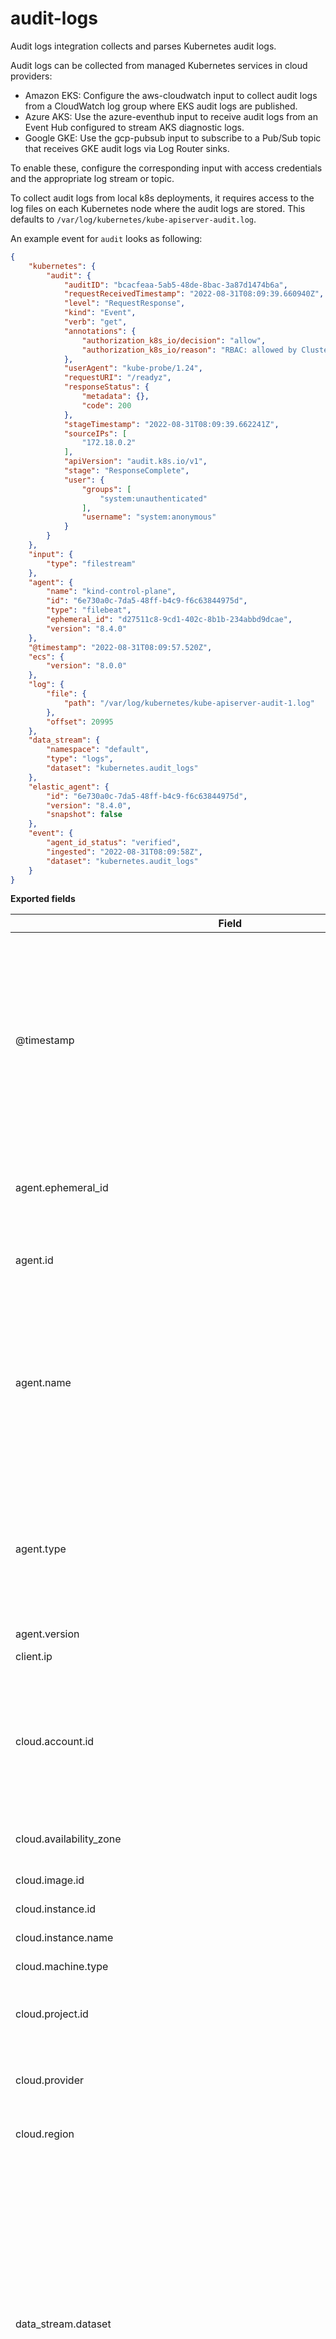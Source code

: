 # audit-logs

Audit logs integration collects and parses Kubernetes audit logs.

Audit logs can be collected from managed Kubernetes services in cloud providers:

- Amazon EKS: Configure the aws-cloudwatch input to collect audit logs from a CloudWatch log group where EKS audit logs are published.
- Azure AKS: Use the azure-eventhub input to receive audit logs from an Event Hub configured to stream AKS diagnostic logs.
- Google GKE: Use the gcp-pubsub input to subscribe to a Pub/Sub topic that receives GKE audit logs via Log Router sinks.

To enable these, configure the corresponding input with access credentials and the appropriate log stream or topic.

To collect audit logs from local k8s deployments, it requires access to the log files on each Kubernetes node where the audit logs are stored.
This defaults to `/var/log/kubernetes/kube-apiserver-audit.log`.

An example event for `audit` looks as following:

```json
{
    "kubernetes": {
        "audit": {
            "auditID": "bcacfeaa-5ab5-48de-8bac-3a87d1474b6a",
            "requestReceivedTimestamp": "2022-08-31T08:09:39.660940Z",
            "level": "RequestResponse",
            "kind": "Event",
            "verb": "get",
            "annotations": {
                "authorization_k8s_io/decision": "allow",
                "authorization_k8s_io/reason": "RBAC: allowed by ClusterRoleBinding \"system:public-info-viewer\" of ClusterRole \"system:public-info-viewer\" to Group \"system:unauthenticated\""
            },
            "userAgent": "kube-probe/1.24",
            "requestURI": "/readyz",
            "responseStatus": {
                "metadata": {},
                "code": 200
            },
            "stageTimestamp": "2022-08-31T08:09:39.662241Z",
            "sourceIPs": [
                "172.18.0.2"
            ],
            "apiVersion": "audit.k8s.io/v1",
            "stage": "ResponseComplete",
            "user": {
                "groups": [
                    "system:unauthenticated"
                ],
                "username": "system:anonymous"
            }
        }
    },
    "input": {
        "type": "filestream"
    },
    "agent": {
        "name": "kind-control-plane",
        "id": "6e730a0c-7da5-48ff-b4c9-f6c63844975d",
        "type": "filebeat",
        "ephemeral_id": "d27511c8-9cd1-402c-8b1b-234abbd9dcae",
        "version": "8.4.0"
    },
    "@timestamp": "2022-08-31T08:09:57.520Z",
    "ecs": {
        "version": "8.0.0"
    },
    "log": {
        "file": {
            "path": "/var/log/kubernetes/kube-apiserver-audit-1.log"
        },
        "offset": 20995
    },
    "data_stream": {
        "namespace": "default",
        "type": "logs",
        "dataset": "kubernetes.audit_logs"
    },
    "elastic_agent": {
        "id": "6e730a0c-7da5-48ff-b4c9-f6c63844975d",
        "version": "8.4.0",
        "snapshot": false
    },
    "event": {
        "agent_id_status": "verified",
        "ingested": "2022-08-31T08:09:58Z",
        "dataset": "kubernetes.audit_logs"
    }
}
```

**Exported fields**

| Field | Description | Type |
|---|---|---|
| @timestamp | Date/time when the event originated. This is the date/time extracted from the event, typically representing when the event was generated by the source. If the event source has no original timestamp, this value is typically populated by the first time the event was received by the pipeline. Required field for all events. | date |
| agent.ephemeral_id | Ephemeral identifier of this agent (if one exists). This id normally changes across restarts, but `agent.id` does not. | keyword |
| agent.id | Unique identifier of this agent (if one exists). Example: For Beats this would be beat.id. | keyword |
| agent.name | Custom name of the agent. This is a name that can be given to an agent. This can be helpful if for example two Filebeat instances are running on the same host but a human readable separation is needed on which Filebeat instance data is coming from. | keyword |
| agent.type | Type of the agent. The agent type always stays the same and should be given by the agent used. In case of Filebeat the agent would always be Filebeat also if two Filebeat instances are run on the same machine. | keyword |
| agent.version | Version of the agent. | keyword |
| client.ip | IP address of the client (IPv4 or IPv6). | ip |
| cloud.account.id | The cloud account or organization id used to identify different entities in a multi-tenant environment. Examples: AWS account id, Google Cloud ORG Id, or other unique identifier. | keyword |
| cloud.availability_zone | Availability zone in which this host, resource, or service is located. | keyword |
| cloud.image.id | Image ID for the cloud instance. | keyword |
| cloud.instance.id | Instance ID of the host machine. | keyword |
| cloud.instance.name | Instance name of the host machine. | keyword |
| cloud.machine.type | Machine type of the host machine. | keyword |
| cloud.project.id | The cloud project identifier. Examples: Google Cloud Project id, Azure Project id. | keyword |
| cloud.provider | Name of the cloud provider. Example values are aws, azure, gcp, or digitalocean. | keyword |
| cloud.region | Region in which this host, resource, or service is located. | keyword |
| data_stream.dataset | The field can contain anything that makes sense to signify the source of the data. Examples include `nginx.access`, `prometheus`, `endpoint` etc. For data streams that otherwise fit, but that do not have dataset set we use the value "generic" for the dataset value. `event.dataset` should have the same value as `data_stream.dataset`. Beyond the Elasticsearch data stream naming criteria noted above, the `dataset` value has additional restrictions:   \* Must not contain `-`   \* No longer than 100 characters | constant_keyword |
| data_stream.namespace | A user defined namespace. Namespaces are useful to allow grouping of data. Many users already organize their indices this way, and the data stream naming scheme now provides this best practice as a default. Many users will populate this field with `default`. If no value is used, it falls back to `default`. Beyond the Elasticsearch index naming criteria noted above, `namespace` value has the additional restrictions:   \* Must not contain `-`   \* No longer than 100 characters | constant_keyword |
| data_stream.type | An overarching type for the data stream. Currently allowed values are "logs" and "metrics". We expect to also add "traces" and "synthetics" in the near future. | constant_keyword |
| ecs.version | ECS version this event conforms to. `ecs.version` is a required field and must exist in all events. When querying across multiple indices -- which may conform to slightly different ECS versions -- this field lets integrations adjust to the schema version of the events. | keyword |
| error.message | Error message. | match_only_text |
| event.action | The action captured by the event. This describes the information in the event. It is more specific than `event.category`. Examples are `group-add`, `process-started`, `file-created`. The value is normally defined by the implementer. | keyword |
| event.dataset | Name of the dataset. If an event source publishes more than one type of log or events (e.g. access log, error log), the dataset is used to specify which one the event comes from. It's recommended but not required to start the dataset name with the module name, followed by a dot, then the dataset name. | keyword |
| event.ingested | Timestamp when an event arrived in the central data store. This is different from `@timestamp`, which is when the event originally occurred.  It's also different from `event.created`, which is meant to capture the first time an agent saw the event. In normal conditions, assuming no tampering, the timestamps should chronologically look like this: `@timestamp` \< `event.created` \< `event.ingested`. | date |
| event.kind | This is one of four ECS Categorization Fields, and indicates the highest level in the ECS category hierarchy. `event.kind` gives high-level information about what type of information the event contains, without being specific to the contents of the event. For example, values of this field distinguish alert events from metric events. The value of this field can be used to inform how these kinds of events should be handled. They may warrant different retention, different access control, it may also help understand whether the data is coming in at a regular interval or not. | keyword |
| event.outcome | This is one of four ECS Categorization Fields, and indicates the lowest level in the ECS category hierarchy. `event.outcome` simply denotes whether the event represents a success or a failure from the perspective of the entity that produced the event. Note that when a single transaction is described in multiple events, each event may populate different values of `event.outcome`, according to their perspective. Also note that in the case of a compound event (a single event that contains multiple logical events), this field should be populated with the value that best captures the overall success or failure from the perspective of the event producer. Further note that not all events will have an associated outcome. For example, this field is generally not populated for metric events, events with `event.type:info`, or any events for which an outcome does not make logical sense. | keyword |
| host.architecture | Operating system architecture. | keyword |
| host.containerized | If the host is a container. | boolean |
| host.domain | Name of the domain of which the host is a member. For example, on Windows this could be the host's Active Directory domain or NetBIOS domain name. For Linux this could be the domain of the host's LDAP provider. | keyword |
| host.hostname | Hostname of the host. It normally contains what the `hostname` command returns on the host machine. | keyword |
| host.id | Unique host id. As hostname is not always unique, use values that are meaningful in your environment. Example: The current usage of `beat.name`. | keyword |
| host.ip | Host ip addresses. | ip |
| host.mac | Host MAC addresses. The notation format from RFC 7042 is suggested: Each octet (that is, 8-bit byte) is represented by two [uppercase] hexadecimal digits giving the value of the octet as an unsigned integer. Successive octets are separated by a hyphen. | keyword |
| host.name | Name of the host. It can contain what hostname returns on Unix systems, the fully qualified domain name (FQDN), or a name specified by the user. The recommended value is the lowercase FQDN of the host. | keyword |
| host.os.build | OS build information. | keyword |
| host.os.codename | OS codename, if any. | keyword |
| host.os.family | OS family (such as redhat, debian, freebsd, windows). | keyword |
| host.os.kernel | Operating system kernel version as a raw string. | keyword |
| host.os.name | Operating system name, without the version. | keyword |
| host.os.name.text | Multi-field of `host.os.name`. | match_only_text |
| host.os.platform | Operating system platform (such centos, ubuntu, windows). | keyword |
| host.os.version | Operating system version as a raw string. | keyword |
| host.type | Type of host. For Cloud providers this can be the machine type like `t2.medium`. If vm, this could be the container, for example, or other information meaningful in your environment. | keyword |
| input.type | Type of input. | keyword |
| kubernetes.audit.annotations.authorization_k8s_io/decision |  | keyword |
| kubernetes.audit.annotations.authorization_k8s_io/reason |  | text |
| kubernetes.audit.annotations.pod-security_kubernetes_io/audit-violations |  | text |
| kubernetes.audit.apiVersion | Audit event api version | keyword |
| kubernetes.audit.auditID | Unique audit ID, generated for each request | keyword |
| kubernetes.audit.impersonatedUser.extra | Any additional information provided by the authenticator | object |
| kubernetes.audit.impersonatedUser.groups | The names of groups this user is a part of | keyword |
| kubernetes.audit.impersonatedUser.uid | A unique value that identifies this user across time. If this user is deleted and another user by the same name is added, they will have different UIDs | keyword |
| kubernetes.audit.impersonatedUser.username | The name that uniquely identifies this user among all active users | keyword |
| kubernetes.audit.kind | Kind of the audit event | keyword |
| kubernetes.audit.level | AuditLevel at which event was generated | keyword |
| kubernetes.audit.logName |  | keyword |
| kubernetes.audit.objectRef.apiGroup | The name of the API group that contains the referred object. The empty string represents the core API group. | keyword |
| kubernetes.audit.objectRef.apiVersion | The version of the API group that contains the referred object | keyword |
| kubernetes.audit.objectRef.name |  | keyword |
| kubernetes.audit.objectRef.namespace |  | keyword |
| kubernetes.audit.objectRef.resource |  | keyword |
| kubernetes.audit.objectRef.resourceVersion |  | keyword |
| kubernetes.audit.objectRef.subresource |  | keyword |
| kubernetes.audit.objectRef.uid |  | keyword |
| kubernetes.audit.operation.first |  | boolean |
| kubernetes.audit.operation.id |  | keyword |
| kubernetes.audit.operation.last |  | boolean |
| kubernetes.audit.operation.producer |  | keyword |
| kubernetes.audit.protoPayload.@type |  | keyword |
| kubernetes.audit.protoPayload.authenticationInfo.principalEmail |  | keyword |
| kubernetes.audit.protoPayload.authorizationInfo.granted |  | boolean |
| kubernetes.audit.protoPayload.authorizationInfo.permission |  | keyword |
| kubernetes.audit.protoPayload.authorizationInfo.resource |  | keyword |
| kubernetes.audit.protoPayload.methodName |  | keyword |
| kubernetes.audit.protoPayload.requestMetadata.callerIp |  | ip |
| kubernetes.audit.protoPayload.requestMetadata.callerSuppliedUserAgent |  | keyword |
| kubernetes.audit.protoPayload.resourceName |  | keyword |
| kubernetes.audit.protoPayload.serviceName |  | keyword |
| kubernetes.audit.requestObject.roleRef.name |  | keyword |
| kubernetes.audit.requestObject.rules |  | nested |
| kubernetes.audit.requestObject.spec.containers.command |  | text |
| kubernetes.audit.requestObject.spec.containers.image |  | keyword |
| kubernetes.audit.requestObject.spec.containers.name |  | keyword |
| kubernetes.audit.requestObject.spec.containers.securityContext.allowPrivilegeEscalation |  | boolean |
| kubernetes.audit.requestObject.spec.containers.securityContext.capabilities.add |  | keyword |
| kubernetes.audit.requestObject.spec.containers.securityContext.privileged |  | boolean |
| kubernetes.audit.requestObject.spec.containers.securityContext.procMount |  | keyword |
| kubernetes.audit.requestObject.spec.containers.securityContext.runAsGroup |  | integer |
| kubernetes.audit.requestObject.spec.containers.securityContext.runAsNonRoot |  | boolean |
| kubernetes.audit.requestObject.spec.containers.securityContext.runAsUser |  | integer |
| kubernetes.audit.requestObject.spec.containers.securityContext.seccompProfile.type |  | keyword |
| kubernetes.audit.requestObject.spec.containers.volumeMounts |  | flattened |
| kubernetes.audit.requestObject.spec.hostIPC |  | boolean |
| kubernetes.audit.requestObject.spec.hostNetwork |  | boolean |
| kubernetes.audit.requestObject.spec.hostPID |  | boolean |
| kubernetes.audit.requestObject.spec.restartPolicy |  | keyword |
| kubernetes.audit.requestObject.spec.securityContext.runAsGroup |  | integer |
| kubernetes.audit.requestObject.spec.securityContext.runAsNonRoot |  | boolean |
| kubernetes.audit.requestObject.spec.securityContext.runAsUser |  | integer |
| kubernetes.audit.requestObject.spec.serviceAccountName |  | keyword |
| kubernetes.audit.requestObject.spec.type |  | keyword |
| kubernetes.audit.requestObject.spec.volumes.hostPath |  | flattened |
| kubernetes.audit.requestReceivedTimestamp | Time the request reached the apiserver | date |
| kubernetes.audit.requestURI | RequestURI is the request URI as sent by the client to a server | keyword |
| kubernetes.audit.resource.labels.cluster_name |  | keyword |
| kubernetes.audit.resource.labels.location |  | keyword |
| kubernetes.audit.resource.labels.project_id |  | keyword |
| kubernetes.audit.resource.type |  | keyword |
| kubernetes.audit.responseObject.roleRef.kind |  | keyword |
| kubernetes.audit.responseObject.rules |  | nested |
| kubernetes.audit.responseObject.spec.containers.securityContext.allowPrivilegeEscalation |  | boolean |
| kubernetes.audit.responseObject.spec.containers.securityContext.privileged |  | boolean |
| kubernetes.audit.responseObject.spec.containers.securityContext.runAsUser |  | integer |
| kubernetes.audit.responseObject.spec.containers.volumeMounts |  | flattened |
| kubernetes.audit.responseObject.spec.hostIPC |  | boolean |
| kubernetes.audit.responseObject.spec.hostNetwork |  | boolean |
| kubernetes.audit.responseObject.spec.hostPID |  | boolean |
| kubernetes.audit.responseObject.spec.restartPolicy |  | keyword |
| kubernetes.audit.responseObject.spec.volumes.hostPath |  | flattened |
| kubernetes.audit.responseStatus.code | Suggested HTTP return code for this status, 0 if not set | integer |
| kubernetes.audit.responseStatus.message | A human-readable description of the status of this operation | text |
| kubernetes.audit.responseStatus.reason | A machine-readable description of why this operation is in the "Failure" status. If this value is empty there is no information available. A Reason clarifies an HTTP status code but does not override it | keyword |
| kubernetes.audit.responseStatus.status | Status of the operation | keyword |
| kubernetes.audit.sourceIPs | Source IPs, from where the request originated and intermediate proxies | text |
| kubernetes.audit.stage | Stage of the request handling when this event instance was generated | keyword |
| kubernetes.audit.stageTimestamp | Time the request reached current audit stage | date |
| kubernetes.audit.user.extra.\* | Any additional information provided by the authenticator | object |
| kubernetes.audit.user.groups | The names of groups this user is a part of | keyword |
| kubernetes.audit.user.uid | A unique value that identifies this user across time. If this user is deleted and another user by the same name is added, they will have different UIDs | keyword |
| kubernetes.audit.user.username | The name that uniquely identifies this user among all active users | keyword |
| kubernetes.audit.userAgent | UserAgent records the user agent string reported by the client. Note that the UserAgent is provided by the client, and must not be trusted | text |
| kubernetes.audit.verb | Verb is the kubernetes verb associated with the request. For non-resource requests, this is the lower-cased HTTP method | keyword |
| log.file.device_id | ID of the device containing the filesystem where the file resides. | keyword |
| log.file.fingerprint | The sha256 fingerprint identity of the file when fingerprinting is enabled. | keyword |
| log.file.idxhi | The high-order part of a unique identifier that is associated with a file. (Windows-only) | keyword |
| log.file.idxlo | The low-order part of a unique identifier that is associated with a file. (Windows-only) | keyword |
| log.file.inode | Inode number of the log file. | keyword |
| log.file.path | Full path to the log file this event came from, including the file name. It should include the drive letter, when appropriate. If the event wasn't read from a log file, do not populate this field. | keyword |
| log.file.vol | The serial number of the volume that contains a file. (Windows-only) | keyword |
| log.offset | Offset of the entry in the log file. | long |
| message | For log events the message field contains the log message, optimized for viewing in a log viewer. For structured logs without an original message field, other fields can be concatenated to form a human-readable summary of the event. If multiple messages exist, they can be combined into one message. | match_only_text |
| related.ip | All of the IPs seen on your event. | ip |
| related.user | All the user names or other user identifiers seen on the event. | keyword |
| source.ip | IP address of the source (IPv4 or IPv6). | ip |
| user.id | Unique identifier of the user. | keyword |
| user.name | Short name or login of the user. | keyword |
| user.name.text | Multi-field of `user.name`. | match_only_text |
| user_agent.original | Unparsed user_agent string. | keyword |
| user_agent.original.text | Multi-field of `user_agent.original`. | match_only_text |


